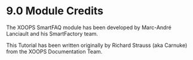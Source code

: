 # 9.0 Module Credits

The XOOPS SmartFAQ module has been developed by Marc-André Lanciault and his SmartFactory team.

This Tutorial has been written originally by Richard Strauss (aka Carnuke) from the XOOPS Documentation Team.

